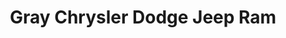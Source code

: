 ---
title: "Gray Chrysler Dodge Jeep Ram"
url: /stroudsburg/gray-chrysler-dodge-jeep-ram/
shop: car
---
